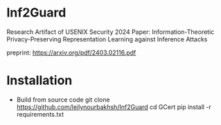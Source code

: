 # Inf2Guard

Research Artifact of USENIX Security 2024 Paper: Information-Theoretic Privacy-Preserving Representation Learning against Inference Attacks

preprint: https://arxiv.org/pdf/2403.02116.pdf

# Installation
* Build from source code
  git clone https://github.com/leilynourbakhsh/Inf2Guard
  cd GCert
  pip install -r requirements.txt
